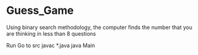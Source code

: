 # Guess_Game
Using binary search methodology, the computer finds the number that you are thinking in less than 8 questions

Run
 Go to src
 javac *.java
 java Main
 
